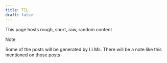 ```yaml
---
title: TIL
draft: false
---
```


This page hosts rough, short, raw, random content


> [!NOTE]
> Some of the posts will be generated by LLMs. There will be a note like this
> mentioned on those posts
